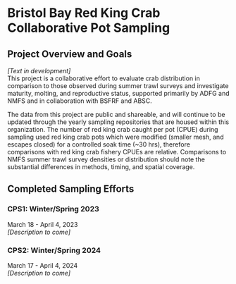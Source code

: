 # Bristol Bay Red King Crab Collaborative Pot Sampling

## Project Overview and Goals
*[Text in development]*  
This project is a collaborative effort to evaluate crab distribution in comparison to those observed during summer trawl surveys and investigate maturity, molting, and reproductive status, supported primarily by ADFG and NMFS and in collaboration with BSFRF and ABSC.  

The data from this project are public and shareable, and will continue to be updated through the yearly sampling repositories that are housed within this organization. The number of red king crab caught per pot (CPUE) during sampling used red king crab pots which were modified (smaller mesh, and escapes closed) for a controlled soak time (~30 hrs), therefore comparisons with red king crab fishery CPUEs are relative. Comparisons to NMFS summer trawl survey densities or distribution should note the substantial differences in methods, timing, and spatial coverage.

## Completed Sampling Efforts
### CPS1: Winter/Spring 2023
March 18 - April 4, 2023  
*[Description to come]*

### CPS2: Winter/Spring 2024
March 17 - April 4, 2024  
*[Description to come]*
